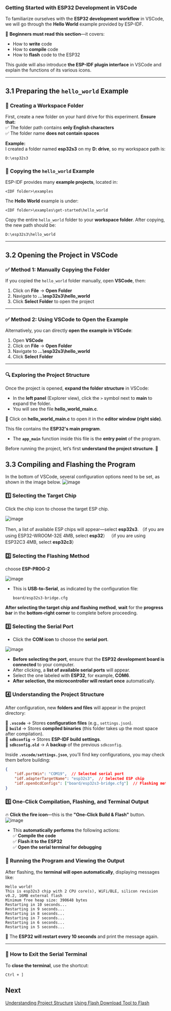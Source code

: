 ### Getting Started with ESP32 Development in VSCode  

To familiarize ourselves with the **ESP32 development workflow** in VSCode, we will go through the **Hello World** example provided by ESP-IDF.  

🚀 **Beginners must read this section**—it covers:  
- How to **write** code  
- How to **compile** code  
- How to **flash** code to the ESP32  

This guide will also introduce **the ESP-IDF plugin interface** in VSCode and explain the functions of its various icons.

---

## 3.1 Preparing the `hello_world` Example  

### 📁 **Creating a Workspace Folder**  
First, create a new folder on your hard drive for this experiment. **Ensure that:**  
✅ The folder path contains **only English characters**  
✅ The folder name **does not contain spaces**  

**Example:**  
I created a folder named **esp32s3** on my **D: drive**, so my workspace path is:  
```plaintext
D:\esp32s3
```

### 📂 **Copying the `hello_world` Example**  
ESP-IDF provides many **example projects**, located in:  
```plaintext
<IDF folder>\examples
```  
The **Hello World** example is under:  
```plaintext
<IDF folder>\examples\get-started\hello_world
```  
Copy the entire `hello_world` folder to your **workspace folder**. After copying, the new path should be:  
```plaintext
D:\esp32s3\hello_world
```

---

## 3.2 **Opening the Project in VSCode**  

### ✅ **Method 1: Manually Copying the Folder**  
If you copied the `hello_world` folder manually, open **VSCode**, then:  
1. Click on **File** → **Open Folder**  
2. Navigate to **...\esp32s3\hello_world**  
3. Click **Select Folder** to open the project  

---

### ✅ **Method 2: Using VSCode to Open the Example**  
Alternatively, you can directly **open the example in VSCode**:  
1. Open **VSCode**  
2. Click on **File** → **Open Folder**  
3. Navigate to **...\esp32s3\hello_world**  
4. Click **Select Folder**  

---

### 🔍 **Exploring the Project Structure**  

Once the project is opened, **expand the folder structure** in VSCode:  
- In the **left panel** (Explorer view), click the `>` symbol next to **main** to expand the folder.  
- You will see the file **hello_world_main.c**.  

📝 Click on **hello_world_main.c** to open it in the **editor window (right side)**.  

This file contains the **ESP32's main program**.  
- The **`app_main`** function inside this file is the **entry point** of the program.  

Before running the project, let’s first **understand the project structure**. 🚀

## 3.3 **Compiling and Flashing the Program**  
In the bottom of VSCode, several configuration options need to be set, as shown in the image below.
![image](https://github.com/user-attachments/assets/c9db1592-5804-45f4-bc4c-0b4ff5ad984c)

### **1️⃣ Selecting the Target Chip**
Click the chip icon to choose the target ESP chip.

![image](https://github.com/user-attachments/assets/4b355a70-cb33-4e91-aaf8-d270b9675fa7)

Then, a list of available ESP chips will appear—select **esp32s3**.
（if you are using ESP32-WROOM-32E 4MB, select **esp32**）
（if you are using ESP32C3 4MB, select **esp32c3**）

### **2️⃣ Selecting the Flashing Method**
choose **ESP-PROG-2**

![image](https://github.com/user-attachments/assets/84131b1f-127f-4af4-8221-10bc36c6050d)

  - This is **USB-to-Serial**, as indicated by the configuration file:  
    ```plaintext
    board/esp32s3-bridge.cfg
    ```
**After selecting the target chip and flashing method**, **wait** for the **progress bar** in the **bottom-right corner** to complete before proceeding.

### **3️⃣ Selecting the Serial Port**  
- Click the **COM icon** to choose the **serial port**.  

![image](https://github.com/user-attachments/assets/dd20ad7c-6e79-47f8-bece-6df1af38d8de)

- **Before selecting the port**, ensure that the **ESP32 development board is connected** to your computer.  
- After clicking, a **list of available serial ports** will appear.  
- Select the one labeled with **ESP32**, for example, **COM6**.  
- **After selection, the microcontroller will restart once** automatically.

### **4️⃣ Understanding the Project Structure**  

After configuration, new **folders and files** will appear in the project directory:

📂 **`.vscode`** → Stores **configuration files** (e.g., `settings.json`).  
📂 **`build`** → Stores **compiled binaries** (this folder takes up the most space after compilation).  
📄 **`sdkconfig`** → Stores **ESP-IDF build settings**.  
📄 **`sdkconfig.old`** → A **backup** of the previous `sdkconfig`.

Inside **`.vscode/settings.json`**, you’ll find key configurations, you may check them before building:

```json
{
    "idf.portWin": "COM19",  // Selected serial port
    "idf.adapterTargetName": "esp32s3",  // Selected ESP chip
    "idf.openOcdConfigs": ["board/esp32s3-bridge.cfg"]  // Flashing method (USB-to-Serial)
}
```

### **5️⃣ One-Click Compilation, Flashing, and Terminal Output**  
🔥 **Click the fire icon**—this is the **"One-Click Build & Flash"** button.  
![image](https://github.com/user-attachments/assets/73863202-b319-4c83-ac6e-f20e8f59177f)

- This **automatically performs** the following actions:  
  ✅ **Compile the code**  
  ✅ **Flash it to the ESP32**  
  ✅ **Open the serial terminal for debugging**  


### **📌 Running the Program and Viewing the Output**  
After flashing, the **terminal will open automatically**, displaying messages like:

```plaintext
Hello world!
This is esp32s3 chip with 2 CPU core(s), WiFi/BLE, silicon revision v0.2, 16MB external flash
Minimum free heap size: 390648 bytes
Restarting in 10 seconds...
Restarting in 9 seconds...
Restarting in 8 seconds...
Restarting in 7 seconds...
Restarting in 6 seconds...
Restarting in 5 seconds...
```

🎯 The **ESP32 will restart every 10 seconds** and print the message again.

---

### **📌 How to Exit the Serial Terminal**  
To **close the terminal**, use the shortcut:  
```plaintext
Ctrl + ]
```



## Next
[Understanding Project Structure](BasicProjectStructure.md)
[Using Flash Download Tool to Flash](UsingFlashDownloadTooltoFlash.md)